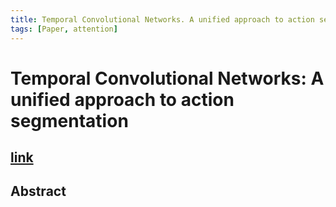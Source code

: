 ```yaml
---
title: Temporal Convolutional Networks. A unified approach to action segmentation
tags: [Paper, attention]
---
```


Temporal Convolutional Networks: A unified approach to action segmentation
===

[link](https://arxiv.org/pdf/1608.08242.pdf)
---

## Abstract
